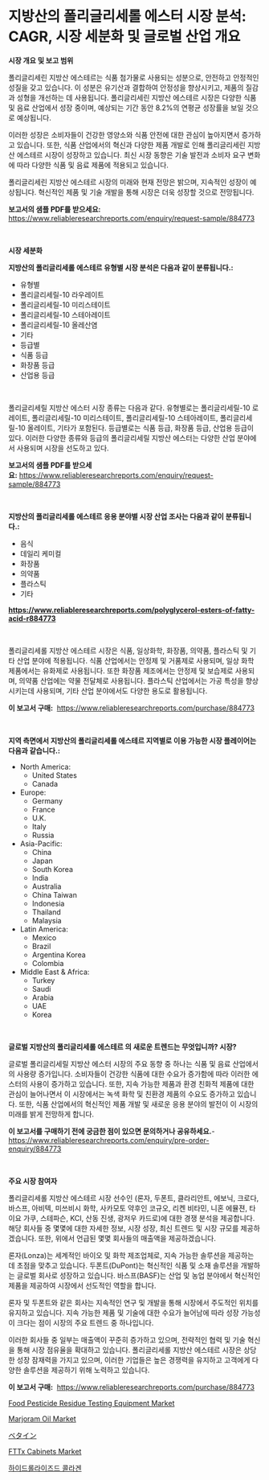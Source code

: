 <p><h1>지방산의 폴리글리세롤 에스터 시장 분석: CAGR, 시장 세분화 및 글로벌 산업 개요</h1></p><p><strong>시장 개요 및 보고 범위</strong></p>
<p><p>폴리글리세린 지방산 에스테르는 식품 첨가물로 사용되는 성분으로, 안전하고 안정적인 성질을 갖고 있습니다. 이 성분은 유기산과 결합하여 안정성을 향상시키고, 제품의 질감과 성형을 개선하는 데 사용됩니다. 폴리글리세린 지방산 에스테르 시장은 다양한 식품 및 음료 산업에서 성장 중이며, 예상되는 기간 동안 8.2%의 연평균 성장률을 보일 것으로 예상됩니다.</p><p>이러한 성장은 소비자들이 건강한 영양소와 식품 안전에 대한 관심이 높아지면서 증가하고 있습니다. 또한, 식품 산업에서의 혁신과 다양한 제품 개발로 인해 폴리글리세린 지방산 에스테르 시장이 성장하고 있습니다. 최신 시장 동향은 기술 발전과 소비자 요구 변화에 따라 다양한 식품 및 음료 제품에 적용되고 있습니다.</p><p>폴리글리세린 지방산 에스테르 시장의 미래와 현재 전망은 밝으며, 지속적인 성장이 예상됩니다. 혁신적인 제품 및 기술 개발을 통해 시장은 더욱 성장할 것으로 전망됩니다.</p></p>
<p><strong>보고서의 샘플 PDF를 받으세요:</strong> <a href="https://www.reliableresearchreports.com/enquiry/request-sample/884773">https://www.reliableresearchreports.com/enquiry/request-sample/884773</a></p>
<p>&nbsp;</p>
<p><strong>시장 세분화</strong></p>
<p><strong>지방산의 폴리글리세롤 에스테르 유형별 시장 분석은 다음과 같이 분류됩니다.:</strong></p>
<p><ul><li>유형별</li><li>폴리글리세릴-10 라우레이트</li><li>폴리글리세릴-10 미리스테이트</li><li>폴리글리세릴-10 스테아레이트</li><li>폴리글리세릴-10 올레산염</li><li>기타</li><li>등급별</li><li>식품 등급</li><li>화장품 등급</li><li>산업용 등급</li></ul></p>
<p>&nbsp;</p>
<p><p>폴리글리세릴 지방산 에스터 시장 종류는 다음과 같다. 유형별로는 폴리글리세릴-10 로레이트, 폴리글리세릴-10 미리스테이트, 폴리글리세릴-10 스테아레이트, 폴리글리세릴-10 올레이트, 기타가 포함된다. 등급별로는 식품 등급, 화장품 등급, 산업용 등급이 있다. 이러한 다양한 종류와 등급의 폴리글리세릴 지방산 에스터는 다양한 산업 분야에서 사용되며 시장을 선도하고 있다.</p></p>
<p><strong>보고서의 샘플 PDF를 받으세요:</strong>&nbsp;<a href="https://www.reliableresearchreports.com/enquiry/request-sample/884773">https://www.reliableresearchreports.com/enquiry/request-sample/884773</a></p>
<p>&nbsp;</p>
<p><strong> 지방산의 폴리글리세롤 에스테르 응용 분야별 시장 산업 조사는 다음과 같이 분류됩니다.:</strong></p>
<p><ul><li>음식</li><li>데일리 케미컬</li><li>화장품</li><li>의약품</li><li>플라스틱</li><li>기타</li></ul></p>
<p><strong><a href="https://www.reliableresearchreports.com/polyglycerol-esters-of-fatty-acid-r884773">https://www.reliableresearchreports.com/polyglycerol-esters-of-fatty-acid-r884773</a></strong></p>
<p>&nbsp;</p>
<p><p>폴리글리세롤 지방산 에스테르 시장은 식품, 일상화학, 화장품, 의약품, 플라스틱 및 기타 산업 분야에 적용됩니다. 식품 산업에서는 안정제 및 거품제로 사용되며, 일상 화학 제품에서는 유화제로 사용됩니다. 또한 화장품 제조에서는 안정제 및 보습제로 사용되며, 의약품 산업에는 약물 전달체로 사용됩니다. 플라스틱 산업에서는 가공 특성을 향상시키는데 사용되며, 기타 산업 분야에서도 다양한 용도로 활용됩니다.</p></p>
<p><strong>이 보고서 구매:</strong>&nbsp; <a href="https://www.reliableresearchreports.com/purchase/884773">https://www.reliableresearchreports.com/purchase/884773</a></p>
<p>&nbsp;</p>
<p><strong>지역 측면에서 지방산의 폴리글리세롤 에스테르 지역별로 이용 가능한 시장 플레이어는 다음과 같습니다.:</strong></p>
<p><ul>
    <li>
        North America:
        <ul>
            <li>United States</li>
            <li>Canada</li>
        </ul>
    </li>
    <li>
        Europe:
        <ul>
            <li>Germany</li>
            <li>France</li>
            <li>U.K.</li>
            <li>Italy</li>
            <li>Russia</li>
        </ul>
    </li>
    <li>
        Asia-Pacific:
        <ul>
            <li>China</li>
            <li>Japan</li>
            <li>South Korea</li>
            <li>India</li>
            <li>Australia</li>
            <li>China Taiwan</li>
            <li>Indonesia</li>
            <li>Thailand</li>
            <li>Malaysia</li>
        </ul>
    </li>
    <li>
        Latin America:
        <ul>
            <li>Mexico</li>
            <li>Brazil</li>
            <li>Argentina Korea</li>
            <li>Colombia</li>
        </ul>
    </li>
    <li>
        Middle East & Africa:
        <ul>
            <li>Turkey</li>
            <li>Saudi</li>
            <li>Arabia</li>
            <li>UAE</li>
            <li>Korea</li>
        </ul>
    </li>
    </ul></p>
<p>&nbsp;</p>
<p><strong>글로벌 지방산의 폴리글리세롤 에스테르 의 새로운 트렌드는 무엇입니까? 시장?</strong></p>
<p><p>글로벌 폴리글리세릴 지방산 에스터 시장의 주요 동향 중 하나는 식품 및 음료 산업에서의 사용량 증가입니다. 소비자들이 건강한 식품에 대한 수요가 증가함에 따라 이러한 에스터의 사용이 증가하고 있습니다. 또한, 지속 가능한 제품과 환경 친화적 제품에 대한 관심이 늘어나면서 이 시장에서는 녹색 화학 및 친환경 제품의 수요도 증가하고 있습니다. 또한, 식품 산업에서의 혁신적인 제품 개발 및 새로운 응용 분야의 발전이 이 시장의 미래를 밝게 전망하게 합니다.</p></p>
<p><strong>이 보고서를 구매하기 전에 궁금한 점이 있으면 문의하거나 공유하세요.</strong>- <a href="https://www.reliableresearchreports.com/enquiry/pre-order-enquiry/884773">https://www.reliableresearchreports.com/enquiry/pre-order-enquiry/884773</a></p>
<p>&nbsp;</p>
<p><strong>주요 시장 참여자</strong></p>
<p><p>폴리글리세롤 지방산 에스테르 시장 선수인 (론자, 두폰트, 클라리안트, 에보닉, 크로다, 바스프, 아비텍, 미쓰비시 화학, 사카모토 약후인 코규오, 리켄 비타민, 니혼 에뮬젼, 타이요 가쿠, 스테파슨, KCI, 산동 진생, 광저우 카드로)에 대한 경쟁 분석을 제공합니다. 해당 회사들 중 몇몇에 대한 자세한 정보, 시장 성장, 최신 트렌드 및 시장 규모를 제공하겠습니다. 또한, 위에서 언급된 몇몇 회사들의 매출액을 제공하겠습니다.</p><p>론자(Lonza)는 세계적인 바이오 및 화학 제조업체로, 지속 가능한 솔루션을 제공하는 데 초점을 맞추고 있습니다. 두폰트(DuPont)는 혁신적인 식품 및 소재 솔루션을 개발하는 글로벌 회사로 성장하고 있습니다. 바스프(BASF)는 산업 및 농업 분야에서 혁신적인 제품을 제공하여 시장에서 선도적인 역할을 합니다.</p><p>론자 및 두폰트와 같은 회사는 지속적인 연구 및 개발을 통해 시장에서 주도적인 위치를 유지하고 있습니다. 지속 가능한 제품 및 기술에 대한 수요가 늘어남에 따라 성장 가능성이 크다는 점이 시장의 주요 트렌드 중 하나입니다.</p><p>이러한 회사들 중 일부는 매출액이 꾸준히 증가하고 있으며, 전략적인 협력 및 기술 혁신을 통해 시장 점유율을 확대하고 있습니다. 폴리글리세롤 지방산 에스테르 시장은 상당한 성장 잠재력을 가지고 있으며, 이러한 기업들은 높은 경쟁력을 유지하고 고객에게 다양한 솔루션을 제공하기 위해 노력하고 있습니다.</p></p>
<p><strong>이 보고서 구매:</strong>&nbsp;&nbsp;<a href="https://www.reliableresearchreports.com/purchase/884773">https://www.reliableresearchreports.com/purchase/884773</a></p>
<p><p><a href="https://github.com/jhcraigie/Market-Research-Report-List-2/blob/main/food-pesticide-residue-testing-equipment-market.md">Food Pesticide Residue Testing Equipment Market</a></p><p><a href="https://issuu.com/reportprime-2/docs/marjoram-oil-market-size-2030.pptx">Marjoram Oil Market</a></p><p><a href="https://github.com/ReyesKohler20231/Market-Research-Report-List-1/blob/main/417824226871.md">ベタイン</a></p><p><a href="https://github.com/sonuprakash1/Market-Research-Report-List-2/blob/main/fttx-cabinets-market.md">FTTx Cabinets Market</a></p><p><a href="https://github.com/trmesnao7959541/Market-Research-Report-List-1/blob/main/951559726836.md">하이드롤라이즈드 콜라겐</a></p></p>